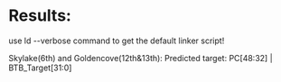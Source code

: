 # Results:

use ld --verbose command to get the default linker script!

Skylake(6th) and Goldencove(12th&13th):
Predicted target: PC[48:32] | BTB_Target[31:0]
